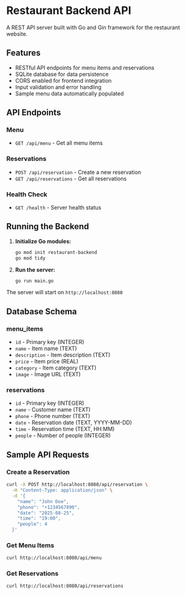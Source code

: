 # Restaurant Backend API

A REST API server built with Go and Gin framework for the restaurant website.

## Features

- RESTful API endpoints for menu items and reservations
- SQLite database for data persistence
- CORS enabled for frontend integration
- Input validation and error handling
- Sample menu data automatically populated

## API Endpoints

### Menu
- `GET /api/menu` - Get all menu items

### Reservations
- `POST /api/reservation` - Create a new reservation
- `GET /api/reservations` - Get all reservations

### Health Check
- `GET /health` - Server health status

## Running the Backend

1. **Initialize Go modules:**
   ```bash
   go mod init restaurant-backend
   go mod tidy
   ```

2. **Run the server:**
   ```bash
   go run main.go
   ```

The server will start on `http://localhost:8080`

## Database Schema

### menu_items
- `id` - Primary key (INTEGER)
- `name` - Item name (TEXT)
- `description` - Item description (TEXT)
- `price` - Item price (REAL)
- `category` - Item category (TEXT)
- `image` - Image URL (TEXT)

### reservations
- `id` - Primary key (INTEGER)
- `name` - Customer name (TEXT)
- `phone` - Phone number (TEXT)
- `date` - Reservation date (TEXT, YYYY-MM-DD)
- `time` - Reservation time (TEXT, HH:MM)
- `people` - Number of people (INTEGER)

## Sample API Requests

### Create a Reservation
```bash
curl -X POST http://localhost:8080/api/reservation \
  -H "Content-Type: application/json" \
  -d '{
    "name": "John Doe",
    "phone": "+1234567890",
    "date": "2025-08-25",
    "time": "19:00",
    "people": 4
  }'
```

### Get Menu Items
```bash
curl http://localhost:8080/api/menu
```

### Get Reservations
```bash
curl http://localhost:8080/api/reservations
```
